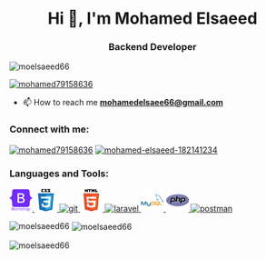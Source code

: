 <h1 align="center">Hi 👋, I'm Mohamed Elsaeed</h1>
<h3 align="center">Backend Developer</h3>

<p align="left"> <img src="https://raw.githubusercontent.com/engsahaly/engsahaly/main/code.gif" alt="moelsaeed66" /> </p>

<p align="left"> <a href="https://twitter.com/mohamed79158636" target="blank"><img src="https://img.shields.io/twitter/follow/mohamed79158636?logo=twitter&style=for-the-badge" alt="mohamed79158636" /></a> </p>

- 📫 How to reach me **mohamedelsaee66@gmail.com**

<h3 align="left">Connect with me:</h3>
<p align="left">
<a href="https://twitter.com/mohamed79158636" target="blank"><img align="center" src="https://raw.githubusercontent.com/rahuldkjain/github-profile-readme-generator/master/src/images/icons/Social/twitter.svg" alt="mohamed79158636" height="30" width="40" /></a>
<a href="https://linkedin.com/in/mohamed-elsaeed-182141234" target="blank"><img align="center" src="https://raw.githubusercontent.com/rahuldkjain/github-profile-readme-generator/master/src/images/icons/Social/linked-in-alt.svg" alt="mohamed-elsaeed-182141234" height="30" width="40" /></a>
</p>

<h3 align="left">Languages and Tools:</h3>
<p align="left"> <a href="https://getbootstrap.com" target="_blank" rel="noreferrer"> <img src="https://raw.githubusercontent.com/devicons/devicon/master/icons/bootstrap/bootstrap-plain-wordmark.svg" alt="bootstrap" width="40" height="40"/> </a> <a href="https://www.w3schools.com/css/" target="_blank" rel="noreferrer"> <img src="https://raw.githubusercontent.com/devicons/devicon/master/icons/css3/css3-original-wordmark.svg" alt="css3" width="40" height="40"/> </a> <a href="https://git-scm.com/" target="_blank" rel="noreferrer"> <img src="https://www.vectorlogo.zone/logos/git-scm/git-scm-icon.svg" alt="git" width="40" height="40"/> </a> <a href="https://www.w3.org/html/" target="_blank" rel="noreferrer"> <img src="https://raw.githubusercontent.com/devicons/devicon/master/icons/html5/html5-original-wordmark.svg" alt="html5" width="40" height="40"/> </a> <a href="https://laravel.com/" target="_blank" rel="noreferrer"> <img src="https://th.bing.com/th/id/OIP.Cu-anJnUPF-LeVQOJ1rJmwHaHa?w=150&h=180&c=7&r=0&o=5&dpr=1.4&pid=1.7" alt="laravel" width="60" height="60"/> </a> <a href="https://www.mysql.com/" target="_blank" rel="noreferrer"> <img src="https://raw.githubusercontent.com/devicons/devicon/master/icons/mysql/mysql-original-wordmark.svg" alt="mysql" width="40" height="40"/> </a> <a href="https://www.php.net" target="_blank" rel="noreferrer"> <img src="https://raw.githubusercontent.com/devicons/devicon/master/icons/php/php-original.svg" alt="php" width="40" height="40"/> </a> <a href="https://postman.com" target="_blank" rel="noreferrer"> <img src="https://www.vectorlogo.zone/logos/getpostman/getpostman-icon.svg" alt="postman" width="40" height="40"/> </a> </p>

<p><img align="left" src="https://github-readme-stats.vercel.app/api/top-langs?username=moelsaeed66&show_icons=true&locale=en&layout=compact" alt="moelsaeed66" /></p>

<p>&nbsp;<img align="center" src="https://github-readme-stats.vercel.app/api?username=moelsaeed66&show_icons=true&locale=en" alt="moelsaeed66" /></p>

<p><img align="center" src="https://github-readme-streak-stats.herokuapp.com/?user=moelsaeed66&" alt="moelsaeed66" /></p>

